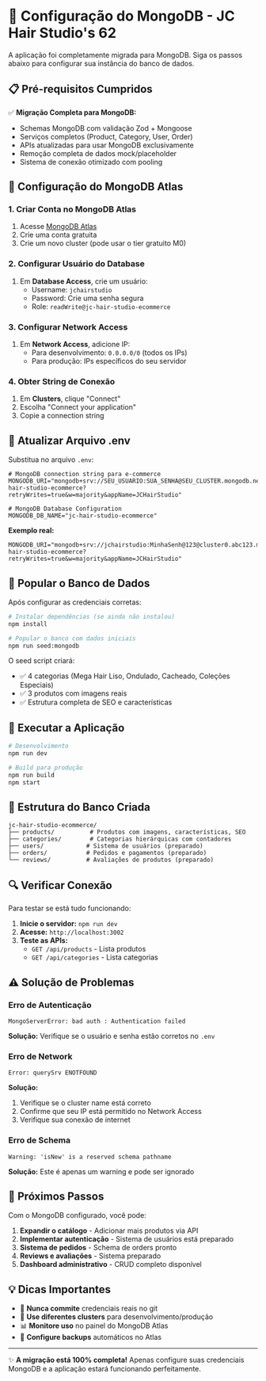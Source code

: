 # 🍃 Configuração do MongoDB - JC Hair Studio's 62

A aplicação foi completamente migrada para MongoDB. Siga os passos abaixo para configurar sua instância do banco de dados.

## 📋 **Pré-requisitos Cumpridos**

✅ **Migração Completa para MongoDB:**
- Schemas MongoDB com validação Zod + Mongoose
- Serviços completos (Product, Category, User, Order)
- APIs atualizadas para usar MongoDB exclusivamente
- Remoção completa de dados mock/placeholder
- Sistema de conexão otimizado com pooling

## 🔧 **Configuração do MongoDB Atlas**

### 1. **Criar Conta no MongoDB Atlas**
1. Acesse [MongoDB Atlas](https://www.mongodb.com/atlas)
2. Crie uma conta gratuita
3. Crie um novo cluster (pode usar o tier gratuito M0)

### 2. **Configurar Usuário do Database**
1. Em **Database Access**, crie um usuário:
   - Username: `jchairstudio`
   - Password: Crie uma senha segura
   - Role: `readWrite@jc-hair-studio-ecommerce`

### 3. **Configurar Network Access**
1. Em **Network Access**, adicione IP:
   - Para desenvolvimento: `0.0.0.0/0` (todos os IPs)
   - Para produção: IPs específicos do seu servidor

### 4. **Obter String de Conexão**
1. Em **Clusters**, clique "Connect"
2. Escolha "Connect your application"
3. Copie a connection string

## 🔑 **Atualizar Arquivo .env**

Substitua no arquivo `.env`:

```env
# MongoDB connection string para e-commerce
MONGODB_URI="mongodb+srv://SEU_USUARIO:SUA_SENHA@SEU_CLUSTER.mongodb.net/jc-hair-studio-ecommerce?retryWrites=true&w=majority&appName=JCHairStudio"

# MongoDB Database Configuration  
MONGODB_DB_NAME="jc-hair-studio-ecommerce"
```

**Exemplo real:**
```env
MONGODB_URI="mongodb+srv://jchairstudio:MinhaSenh@123@cluster0.abc123.mongodb.net/jc-hair-studio-ecommerce?retryWrites=true&w=majority&appName=JCHairStudio"
```

## 🌱 **Popular o Banco de Dados**

Após configurar as credenciais corretas:

```bash
# Instalar dependências (se ainda não instalou)
npm install

# Popular o banco com dados iniciais
npm run seed:mongodb
```

O seed script criará:
- ✅ 4 categorias (Mega Hair Liso, Ondulado, Cacheado, Coleções Especiais)
- ✅ 3 produtos com imagens reais
- ✅ Estrutura completa de SEO e características

## 🚀 **Executar a Aplicação**

```bash
# Desenvolvimento
npm run dev

# Build para produção
npm run build
npm start
```

## 📁 **Estrutura do Banco Criada**

```
jc-hair-studio-ecommerce/
├── products/          # Produtos com imagens, características, SEO
├── categories/        # Categorias hierárquicas com contadores
├── users/            # Sistema de usuários (preparado)
├── orders/           # Pedidos e pagamentos (preparado)
└── reviews/          # Avaliações de produtos (preparado)
```

## 🔍 **Verificar Conexão**

Para testar se está tudo funcionando:

1. **Inicie o servidor:** `npm run dev`
2. **Acesse:** `http://localhost:3002`
3. **Teste as APIs:**
   - `GET /api/products` - Lista produtos
   - `GET /api/categories` - Lista categorias

## ⚠️ **Solução de Problemas**

### Erro de Autenticação
```
MongoServerError: bad auth : Authentication failed
```
**Solução:** Verifique se o usuário e senha estão corretos no `.env`

### Erro de Network
```
Error: querySrv ENOTFOUND
```
**Solução:** 
1. Verifique se o cluster name está correto
2. Confirme que seu IP está permitido no Network Access
3. Verifique sua conexão de internet

### Erro de Schema
```
Warning: 'isNew' is a reserved schema pathname
```
**Solução:** Este é apenas um warning e pode ser ignorado

## 🎯 **Próximos Passos**

Com o MongoDB configurado, você pode:

1. **Expandir o catálogo** - Adicionar mais produtos via API
2. **Implementar autenticação** - Sistema de usuários está preparado
3. **Sistema de pedidos** - Schema de orders pronto
4. **Reviews e avaliações** - Sistema preparado
5. **Dashboard administrativo** - CRUD completo disponível

## 💡 **Dicas Importantes**

- 🔐 **Nunca commite** credenciais reais no git
- 🔄 **Use diferentes clusters** para desenvolvimento/produção  
- 📊 **Monitore uso** no painel do MongoDB Atlas
- 🔧 **Configure backups** automáticos no Atlas

---

✨ **A migração está 100% completa!** Apenas configure suas credenciais MongoDB e a aplicação estará funcionando perfeitamente.